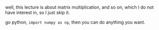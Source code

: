 well, this lecture is about matrix multiplication, and so on, which I do not have interest in, so I just skip it.

go python, `import numpy as np`, then you can do anything you want.